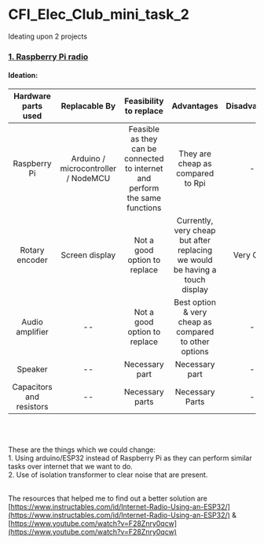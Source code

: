 # CFI_Elec_Club_mini_task_2
Ideating upon 2 projects
### [ 1. Raspberry Pi radio](https://www.instructables.com/id/Raspberry-Pi-Radio/)
#### Ideation:
| Hardware parts used   | Replacable By | Feasibility to replace | Advantages | Disadvantages |
| :---:                 | :---:         | :---:                  | :---:      | :---:         |
| Raspberry Pi | Arduino / microcontroller / NodeMCU | Feasible as they can be connected to internet and perform the same functions | They are cheap as compared to Rpi | -- |
| Rotary encoder | Screen display | Not a good option to replace | Currently, very cheap but after replacing we would be having a touch display | Very Costly |
| Audio amplifier | -- | Not a good option to replace | Best option & very cheap as compared to other options | -- |
| Speaker | -- | Necessary part | Necessary part | -- |
| Capacitors and resistors | -- | Necessary parts | Necessary Parts | -- |
<br />
&nbsp;

These are the things which we could change:
<br />1. Using arduino/ESP32 instead of Raspberry Pi as they can perform similar tasks over internet that we want to do.
<br />2. Use of isolation transformer to clear noise that are present.
&nbsp;

<br />The resources that helped me to find out a better solution are [https://www.instructables.com/id/Internet-Radio-Using-an-ESP32/](https://www.instructables.com/id/Internet-Radio-Using-an-ESP32/) & [https://www.youtube.com/watch?v=F28Znry0qcw](https://www.youtube.com/watch?v=F28Znry0qcw)
